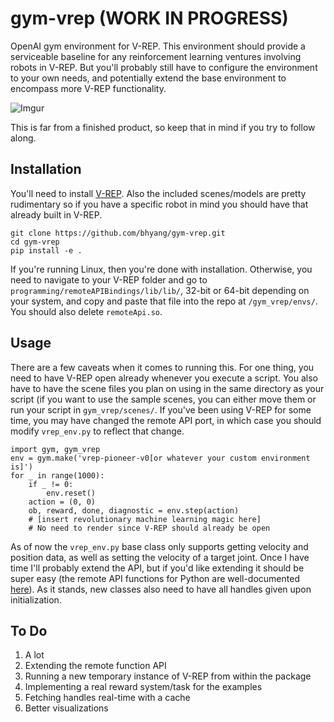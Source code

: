 # gym-vrep (WORK IN PROGRESS)
OpenAI gym environment for V-REP. This environment should provide a serviceable baseline for any reinforcement learning ventures involving robots in V-REP. But you'll probably still have to configure the environment to your own needs, and potentially extend the base environment to encompass more V-REP functionality.

![Imgur](http://i.imgur.com/dXMaIRp.png)

This is far from a finished product, so keep that in mind if you try to follow along.

## Installation
You'll need to install [V-REP](http://www.coppeliarobotics.com/downloads.html). Also the included scenes/models are pretty rudimentary so if you have a specific robot in mind you should have that already built in V-REP.
```
git clone https://github.com/bhyang/gym-vrep.git
cd gym-vrep
pip install -e .
```
If you're running Linux, then you're done with installation. Otherwise, you need to navigate to your V-REP folder and go to `programming/remoteAPIBindings/lib/lib/`, 32-bit or 64-bit depending on your system, and copy and paste that file into the repo at `/gym_vrep/envs/`. You should also delete `remoteApi.so`.

## Usage
There are a few caveats when it comes to running this. For one thing, you need to have V-REP open already whenever you execute a script. You also have to have the scene files you plan on using in the same directory as your script (if you want to use the sample scenes, you can either move them or run your script in `gym_vrep/scenes/`. If you've been using V-REP for some time, you may have changed the remote API port, in which case you should modify `vrep_env.py` to reflect that change.
```
import gym, gym_vrep
env = gym.make('vrep-pioneer-v0[or whatever your custom environment is]')
for _ in range(1000):
    if _ != 0:
        env.reset()
    action = (0, 0)
    ob, reward, done, diagnostic = env.step(action)
    # [insert revolutionary machine learning magic here]
    # No need to render since V-REP should already be open    
```
As of now the `vrep_env.py` base class only supports getting velocity and position data, as well as setting the velocity of a target joint. Once I have time I'll probably extend the API, but if you'd like extending it should be super easy (the remote API functions for Python are well-documented [here](http://www.coppeliarobotics.com/helpFiles/en/remoteApiFunctionsPython.htm)). As it stands, new classes also need to have all handles given upon initialization.

## To Do
1. A lot
2. Extending the remote function API
3. Running a new temporary instance of V-REP from within the package
4. Implementing a real reward system/task for the examples
5. Fetching handles real-time with a cache
6. Better visualizations

